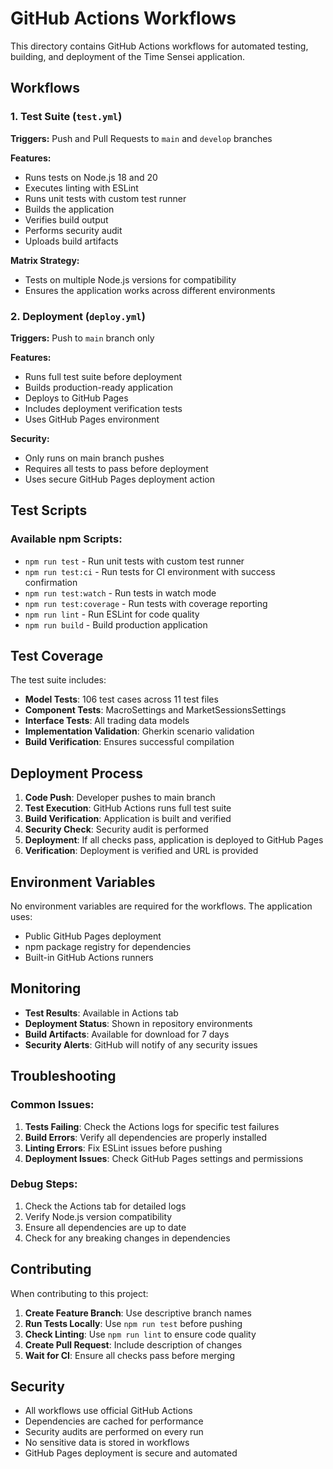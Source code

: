 # GitHub Actions Workflows

This directory contains GitHub Actions workflows for automated testing, building, and deployment of the Time Sensei application.

## Workflows

### 1. Test Suite (`test.yml`)
**Triggers:** Push and Pull Requests to `main` and `develop` branches

**Features:**
- Runs tests on Node.js 18 and 20
- Executes linting with ESLint
- Runs unit tests with custom test runner
- Builds the application
- Verifies build output
- Performs security audit
- Uploads build artifacts

**Matrix Strategy:**
- Tests on multiple Node.js versions for compatibility
- Ensures the application works across different environments

### 2. Deployment (`deploy.yml`)
**Triggers:** Push to `main` branch only

**Features:**
- Runs full test suite before deployment
- Builds production-ready application
- Deploys to GitHub Pages
- Includes deployment verification tests
- Uses GitHub Pages environment

**Security:**
- Only runs on main branch pushes
- Requires all tests to pass before deployment
- Uses secure GitHub Pages deployment action

## Test Scripts

### Available npm Scripts:
- `npm run test` - Run unit tests with custom test runner
- `npm run test:ci` - Run tests for CI environment with success confirmation
- `npm run test:watch` - Run tests in watch mode
- `npm run test:coverage` - Run tests with coverage reporting
- `npm run lint` - Run ESLint for code quality
- `npm run build` - Build production application

## Test Coverage

The test suite includes:
- **Model Tests**: 106 test cases across 11 test files
- **Component Tests**: MacroSettings and MarketSessionsSettings
- **Interface Tests**: All trading data models
- **Implementation Validation**: Gherkin scenario validation
- **Build Verification**: Ensures successful compilation

## Deployment Process

1. **Code Push**: Developer pushes to main branch
2. **Test Execution**: GitHub Actions runs full test suite
3. **Build Verification**: Application is built and verified
4. **Security Check**: Security audit is performed
5. **Deployment**: If all checks pass, application is deployed to GitHub Pages
6. **Verification**: Deployment is verified and URL is provided

## Environment Variables

No environment variables are required for the workflows. The application uses:
- Public GitHub Pages deployment
- npm package registry for dependencies
- Built-in GitHub Actions runners

## Monitoring

- **Test Results**: Available in Actions tab
- **Deployment Status**: Shown in repository environments
- **Build Artifacts**: Available for download for 7 days
- **Security Alerts**: GitHub will notify of any security issues

## Troubleshooting

### Common Issues:

1. **Tests Failing**: Check the Actions logs for specific test failures
2. **Build Errors**: Verify all dependencies are properly installed
3. **Linting Errors**: Fix ESLint issues before pushing
4. **Deployment Issues**: Check GitHub Pages settings and permissions

### Debug Steps:

1. Check the Actions tab for detailed logs
2. Verify Node.js version compatibility
3. Ensure all dependencies are up to date
4. Check for any breaking changes in dependencies

## Contributing

When contributing to this project:

1. **Create Feature Branch**: Use descriptive branch names
2. **Run Tests Locally**: Use `npm run test` before pushing
3. **Check Linting**: Use `npm run lint` to ensure code quality
4. **Create Pull Request**: Include description of changes
5. **Wait for CI**: Ensure all checks pass before merging

## Security

- All workflows use official GitHub Actions
- Dependencies are cached for performance
- Security audits are performed on every run
- No sensitive data is stored in workflows
- GitHub Pages deployment is secure and automated
